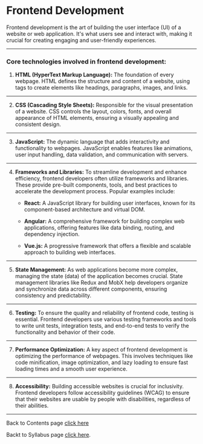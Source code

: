# Frontend Development

Frontend development is the art of building the user interface (UI) of a website or web application. It's what users see and interact with, making it crucial for creating engaging and user-friendly experiences.

---
### Core technologies involved in frontend development:

1. **HTML (HyperText Markup Language):** The foundation of every webpage. HTML defines the structure and content of a website, using tags to create elements like headings, paragraphs, images, and links.
---
2. **CSS (Cascading Style Sheets):** Responsible for the visual presentation of a website. CSS controls the layout, colors, fonts, and overall appearance of HTML elements, ensuring a visually appealing and consistent design.
---
3. **JavaScript:** The dynamic language that adds interactivity and functionality to webpages. JavaScript enables features like animations, user input handling, data validation, and communication with servers.
---
4. **Frameworks and Libraries:** To streamline development and enhance efficiency, frontend developers often utilize frameworks and libraries. These provide pre-built components, tools, and best practices to accelerate the development process. Popular examples include:

   - **React:** A JavaScript library for building user interfaces, known for its component-based architecture and virtual DOM.

   - **Angular:** A comprehensive framework for building complex web applications, offering features like data binding, routing, and dependency injection.

   - **Vue.js:** A progressive framework that offers a flexible and scalable approach to building web interfaces.
---
5. **State Management:** As web applications become more complex, managing the state (data) of the application becomes crucial. State management libraries like Redux and MobX help developers organize and synchronize data across different components, ensuring consistency and predictability.
---
6. **Testing:** To ensure the quality and reliability of frontend code, testing is essential. Frontend developers use various testing frameworks and tools to write unit tests, integration tests, and end-to-end tests to verify the functionality and behavior of their code.
---
7. **Performance Optimization:** A key aspect of frontend development is optimizing the performance of webpages. This involves techniques like code minification, image optimization, and lazy loading to ensure fast loading times and a smooth user experience.
---
8. **Accessibility:** Building accessible websites is crucial for inclusivity. Frontend developers follow accessibility guidelines (WCAG) to ensure that their websites are usable by people with disabilities, regardless of their abilities.
---

Back to Contents page [click here](Contents.md)

Backt to Syllabus page [click here](https://sumit7739.github.io/Webdev/Learning_Path.html).

